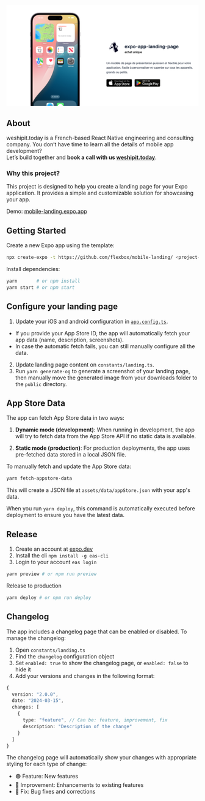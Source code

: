 ![Expo App Langin page OG](./public/@og-image.png)

## About

weshipit.today is a French-based React Native engineering and consulting company. You don’t have time to learn all the details of mobile app development?  
Let’s build together and **book a call with us [weshipit.today](https://weshipit.today/)**.

### Why this project?

This project is designed to help you create a landing page for your Expo application. It provides a simple and customizable solution for showcasing your app.

Demo: [mobile-landing.expo.app](https://mobile-landing.expo.app/)

## Getting Started

Create a new Expo app using the template:

```bash
npx create-expo -t https://github.com/flexbox/mobile-landing/ <project-mobile-landing>
```

Install dependencies:

```bash
yarn       # or npm install
yarn start # or npm start
```

## Configure your landing page

1. Update your iOS and android configuration in [`app.config.ts`](./app.config.ts).

- If you provide your App Store ID, the app will automatically fetch your app data (name, description, screenshots).
- In case the automatic fetch fails, you can still manually configure all the data.

2. Update landing page content on `constants/landing.ts`.
3. Run `yarn generate-og` to generate a screenshot of your landing page, then manually move the generated image from your downloads folder to the `public` directory.

## App Store Data

The app can fetch App Store data in two ways:

1. **Dynamic mode (development)**: When running in development, the app will try to fetch data from the App Store API if no static data is available.

2. **Static mode (production)**: For production deployments, the app uses pre-fetched data stored in a local JSON file.

To manually fetch and update the App Store data:

```bash
yarn fetch-appstore-data
```

This will create a JSON file at `assets/data/appStore.json` with your app's data.

When you run `yarn deploy`, this command is automatically executed before deployment to ensure you have the latest data.

## Release

1. Create an account at [expo.dev](https://expo.dev)
2. Install the cli `npm install -g eas-cli`
3. Login to your account `eas login`

```bash
yarn preview # or npm run preview
```

Release to production

```bash
yarn deploy # or npm run deploy
```

## Changelog

The app includes a changelog page that can be enabled or disabled. To manage the changelog:

1. Open `constants/landing.ts`
2. Find the `changelog` configuration object
3. Set `enabled: true` to show the changelog page, or `enabled: false` to hide it
4. Add your versions and changes in the following format:

```typescript
{
  version: "2.0.0",
  date: "2024-03-15",
  changes: [
    {
      type: "feature", // Can be: feature, improvement, fix
      description: "Description of the change"
    }
  ]
}
```

The changelog page will automatically show your changes with appropriate styling for each type of change:

- 🟣 Feature: New features
- 🔵 Improvement: Enhancements to existing features
- 🔴 Fix: Bug fixes and corrections